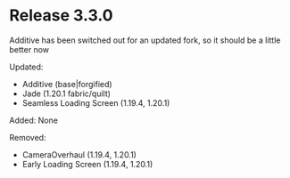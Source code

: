 # Release 3.3.0

Additive has been switched out for an updated fork, so it should be a little better now

Updated:
- Additive (base|forgified)
- Jade (1.20.1 fabric/quilt)
- Seamless Loading Screen (1.19.4, 1.20.1)

Added:
None

Removed:
- CameraOverhaul (1.19.4, 1.20.1)
- Early Loading Screen (1.19.4, 1.20.1)
